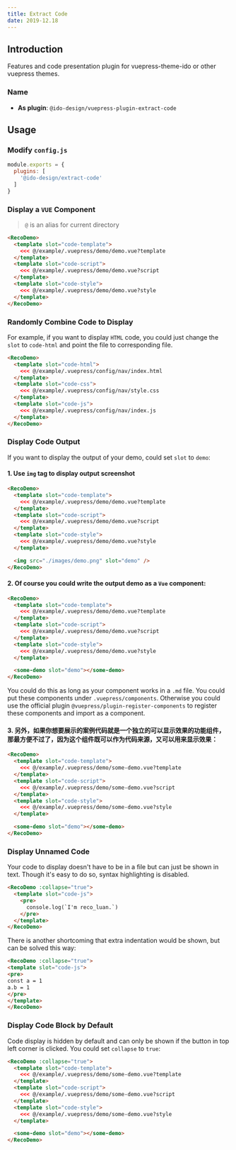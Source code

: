 ```yaml
---
title: Extract Code
date: 2019-12.18
---
```


## Introduction

Features and code presentation plugin for vuepress-theme-ido or other vuepress themes.

<RecoDemo :collapse="true">
  <template slot="code-template">
    <<< @/example/.vuepress/demo/extract-code.vue?template
  </template>
  <template slot="code-script">
    <<< @/example/.vuepress/demo/extract-code.vue?script
  </template>
  <template slot="code-style">
    <<< @/example/.vuepress/demo/extract-code.vue?style
  </template>
  <extract-code slot="demo"></extract-code>
</RecoDemo>

### Name

- **As plugin**: `@ido-design/vuepress-plugin-extract-code`

## Usage

### Modify `config.js`

```js
module.exports = {
  plugins: [
    '@ido-design/extract-code'
  ]
}
```

### Display a `VUE` Component

> `@` is an alias for current directory

```html
<RecoDemo>
  <template slot="code-template">
    <<< @/example/.vuepress/demo/demo.vue?template
  </template>
  <template slot="code-script">
    <<< @/example/.vuepress/demo/demo.vue?script
  </template>
  <template slot="code-style">
    <<< @/example/.vuepress/demo/demo.vue?style
  </template>
</RecoDemo>
```

### Randomly Combine Code to Display

For example, if you want to display `HTML` code, you could just change the `slot` to `code-html` and point the file to corresponding file.

```html
<RecoDemo>
  <template slot="code-html">
    <<< @/example/.vuepress/config/nav/index.html
  </template>
  <template slot="code-css">
    <<< @/example/.vuepress/config/nav/style.css
  </template>
  <template slot="code-js">
    <<< @/example/.vuepress/config/nav/index.js
  </template>
</RecoDemo>
```

### Display Code Output

If you want to display the output of your demo, could set `slot` to `demo`:

#### 1. Use `img` tag to display output screenshot

  ```html
  <RecoDemo>
    <template slot="code-template">
      <<< @/example/.vuepress/demo/demo.vue?template
    </template>
    <template slot="code-script">
      <<< @/example/.vuepress/demo/demo.vue?script
    </template>
    <template slot="code-style">
      <<< @/example/.vuepress/demo/demo.vue?style
    </template>

    <img src="./images/demo.png" slot="demo" />
  </RecoDemo>
  ```

#### 2. Of course you could write the output demo as a `Vue` component:

```html
<RecoDemo>
  <template slot="code-template">
    <<< @/example/.vuepress/demo/demo.vue?template
  </template>
  <template slot="code-script">
    <<< @/example/.vuepress/demo/demo.vue?script
  </template>
  <template slot="code-style">
    <<< @/example/.vuepress/demo/demo.vue?style
  </template>

  <some-demo slot="demo"></some-demo>
</RecoDemo>
```

You could do this as long as your component works in a `.md` file. You could put these components under `.vuepress/components`. Otherwise you could use the official plugin `@vuepress/plugin-register-components` to register these components and import as a component.

#### 3. 另外，如果你想要展示的案例代码就是一个独立的可以显示效果的功能组件，那最方便不过了，因为这个组件既可以作为代码来源，又可以用来显示效果：

```html
<RecoDemo>
  <template slot="code-template">
    <<< @/example/.vuepress/demo/some-demo.vue?template
  </template>
  <template slot="code-script">
    <<< @/example/.vuepress/demo/some-demo.vue?script
  </template>
  <template slot="code-style">
    <<< @/example/.vuepress/demo/some-demo.vue?style
  </template>

  <some-demo slot="demo"></some-demo>
</RecoDemo>
```

### Display Unnamed Code

Your code to display doesn't have to be in a file but can just be shown in text. Though it's easy to do so, syntax highlighting is disabled.

```html
<RecoDemo :collapse="true">
  <template slot="code-js">
    <pre>
      console.log(`I'm reco_luan.`)
    </pre>
  </template>
</RecoDemo>
```

There is another shortcoming that extra indentation would be shown, but can be solved this way:

```html
<RecoDemo :collapse="true">
<template slot="code-js">
<pre>
const a = 1
a.b = 1
</pre>
</template>
</RecoDemo>
```

### Display Code Block by Default

Code display is hidden by default and can only be shown if the button in top left corner is clicked. You could set `collapse` to `true`:

```html
<RecoDemo :collapse="true">
  <template slot="code-template">
    <<< @/example/.vuepress/demo/some-demo.vue?template
  </template>
  <template slot="code-script">
    <<< @/example/.vuepress/demo/some-demo.vue?script
  </template>
  <template slot="code-style">
    <<< @/example/.vuepress/demo/some-demo.vue?style
  </template>

  <some-demo slot="demo"></some-demo>
</RecoDemo>
```